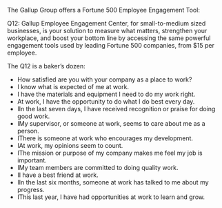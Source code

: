 The Gallup Group offers a Fortune 500 Employee Engagement Tool:

Q12: Gallup Employee Engagement Center, for small-to-medium sized businesses, is your solution to measure what matters, strengthen your workplace, and boost your bottom line by accessing the same powerful engagement tools used by leading Fortune 500 companies, from $15 per employee.

The Q12 is a baker’s dozen:

- How satisfied are you with your company as a place to work?
- I know what is expected of me at work.
- I have the materials and equipment I need to do my work right.
- At work, I have the opportunity to do what I do best every day.
- IIn the last seven days, I have received recognition or praise for doing good work.
- IMy supervisor, or someone at work, seems to care about me as a person.
- IThere is someone at work who encourages my development.
- IAt work, my opinions seem to count.
- IThe mission or purpose of my company makes me feel my job is important.
- IMy team members are committed to doing quality work.
- II have a best friend at work.
- IIn the last six months, someone at work has talked to me about my progress.
- IThis last year, I have had opportunities at work to learn and grow.
